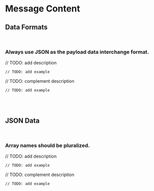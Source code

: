 # Message Content


## Data Formats
<br>


### Always use JSON as the payload data interchange format.

// TODO: add description

```http
// TODO: add example
```

// TODO: complement description

```http
// TODO: add example
```

<br><br>



## JSON Data
<br>


### Array names should be pluralized.

// TODO: add description

```http
// TODO: add example
```

// TODO: complement description

```http
// TODO: add example
```

<br><br>